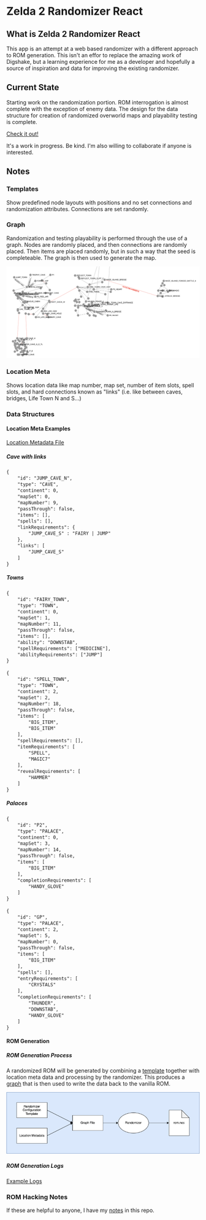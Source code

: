 # Zelda 2 Randomizer React

## What is Zelda 2 Randomizer React

This app is an attempt at a web based randomizer with a different approach to ROM generation.  This isn't an effor to replace the amazing work of Digshake, but a learning experience for me as a developer and hopefully a source of inspiration and data for improving the existing randomizer.

## Current State

Starting work on the randomization portion.  ROM interrogation is almost complete with the exception of enemy data.  The design for the data structure for creation of randomized overworld maps and playability testing is complete.

[Check it out!](https://z2r-react.web.app/)

It's a work in progress.  Be kind.  I'm also willing to collaborate if anyone is interested.

## Notes

### Templates

Show predefined node layouts with positions and no set connections and randomization attributes.  Connections are set randomly.

### Graph

Randomization and testing playability is performed through the use of a graph.  Nodes are randomly placed, and then connections are randomly placed.  Then items are placed randomly, but in such a way that the seed is completeable.  The graph is then used to generate the map.

![Graph Image](https://github.com/deusprogrammer/zelda2-randomizer-react/raw/main/Vanilla_Graph.png)

### Location Meta

Shows location data like map number, map set, number of item slots, spell slots, and hard connections known as "links" (i.e. like between caves, bridges, Life Town N and S...)

### Data Structures

#### Location Meta Examples
    
[Location Metadata File](https://github.com/deusprogrammer/zelda2-randomizer-react/blob/main/src/lib/zelda2/templates/z2-location.v2.meta.js)
    
##### Cave with links

    {
        "id": "JUMP_CAVE_N",
        "type": "CAVE",
        "continent": 0,
        "mapSet": 0,
        "mapNumber": 9,
        "passThrough": false,
        "items": [],
        "spells": [],
        "linkRequirements": {
            "JUMP_CAVE_S" : "FAIRY | JUMP"
        },
        "links": [
            "JUMP_CAVE_S"
        ]
    }

##### Towns

    {
        "id": "FAIRY_TOWN",
        "type": "TOWN",
        "continent": 0,
        "mapSet": 1,
        "mapNumber": 11,
        "passThrough": false,
        "items": [],
        "ability": "DOWNSTAB",
        "spellRequirements": ["MEDICINE"],
        "abilityRequirements": ["JUMP"]
    }

    {
        "id": "SPELL_TOWN",
        "type": "TOWN",
        "continent": 2,
        "mapSet": 2,
        "mapNumber": 18,
        "passThrough": false,
        "items": [
            "BIG_ITEM",
            "BIG_ITEM"
        ],
        "spellRequirements": [],
        "itemRequirements": [
            "SPELL",
            "MAGIC7"
        ],
        "revealRequirements": [
            "HAMMER"
        ]
    }

##### Palaces

    {
        "id": "P2",
        "type": "PALACE",
        "continent": 0,
        "mapSet": 3,
        "mapNumber": 14,
        "passThrough": false,
        "items": [
            "BIG_ITEM"
        ],
        "completionRequirements": [
            "HANDY_GLOVE"
        ]
    }

    {
        "id": "GP",
        "type": "PALACE",
        "continent": 2,
        "mapSet": 5,
        "mapNumber": 0,
        "passThrough": false,
        "items": [
            "BIG_ITEM"
        ],
        "spells": [],
        "entryRequirements": [
            "CRYSTALS"
        ],
        "completionRequirements": [
            "THUNDER",
            "DOWNSTAB",
            "HANDY_GLOVE"
        ]
    }

#### ROM Generation

##### ROM Generation Process

A randomized ROM will be generated by combining a [template](https://github.com/deusprogrammer/zelda2-randomizer-react/blob/main/src/lib/zelda2/templates/z2-vanilla.v2.template.js) together with location meta data and processing by the randomizer.  This produces a [graph](https://github.com/deusprogrammer/zelda2-randomizer-react/blob/main/src/lib/zelda2/templates/z2-vanilla.v2.graph.js) that is then used to write the data back to the vanilla ROM.

![ROM Generation Diagram](https://github.com/deusprogrammer/zelda2-randomizer-react/raw/main/ROM_Generation.png)

##### ROM Generation Logs

[Example Logs](https://github.com/deusprogrammer/zelda2-randomizer-react/blob/main/src/lib/scripts/output.log)

### ROM Hacking Notes

If these are helpful to anyone, I have my [notes](https://github.com/deusprogrammer/zelda2-randomizer-react/blob/main/NOTES.md) in this repo.
